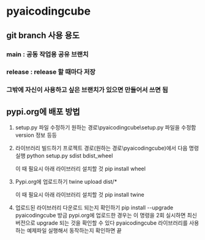 # pyaicodingcube

## git branch 사용 용도

### main : 공동 작업용 공유 브랜치

### release : release 할 때마다 저장

### 그밖에 자신이 사용하고 싶은 브랜치가 있으면 만들어서 쓰면 됨

## pypi.org에 배포 방법

1) setup.py 파일 수정하기
    원하는 경로\pyaicodingcube\setup.py 파일을 수정함
        version 정보 등등

2) 라이브러리 빌드하기
    프로젝트 경로(원하는 경로\pyaicodingcube)에서 다음 명령 실행
        python setup.py sdist bdist_wheel

    이 때 필요시 아래 라이브러리 설치할 것
        pip install wheel

3) Pypi.org에 업로드하기
    twine upload dist/*

    이 때 필요시 아래 라이브러리 설치할 것
        pip install twine

4) 업로드된 라이브러리 다운로드 되는지 확인하기
    pip install --upgrade pyaicodingcube
        방금 pypi.org에 업로드한 경우는 이 명령을 2회 실시하면 최신 버전으로 upgrade 되는 것을 확인할 수 있다
    pyaicodingcube 라이브러리를 사용하는 예제파일 실행해서 동작하는지 확인하면 끝
